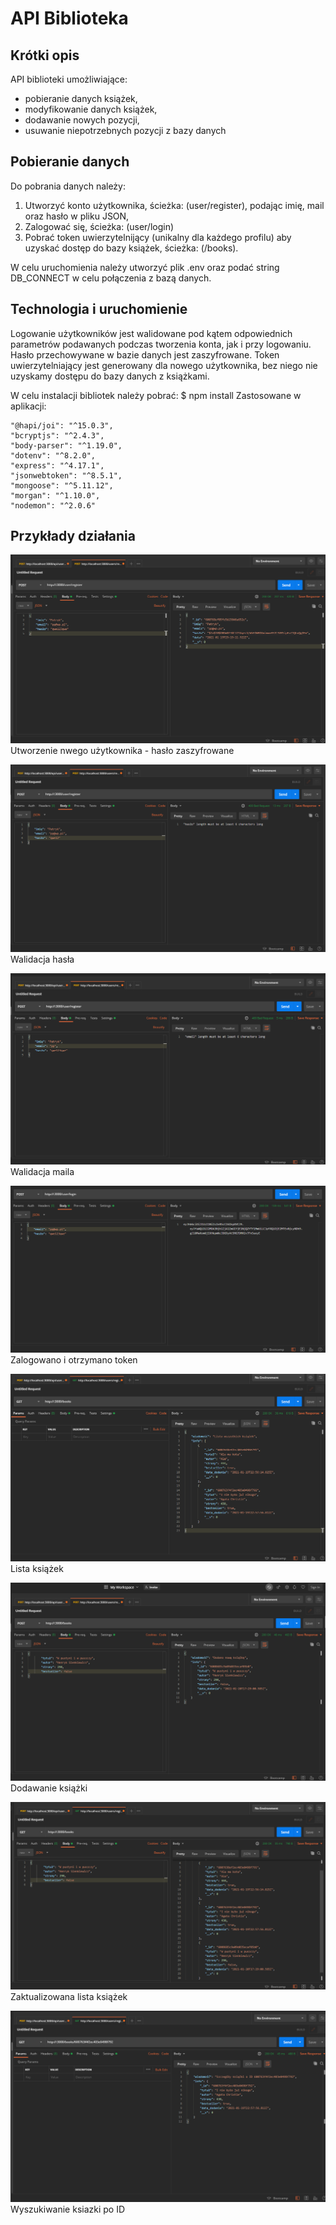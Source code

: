# API Biblioteka

## Krótki opis
API biblioteki umożliwiające:
<ul> 
  <li> pobieranie danych książek,
  <li> modyfikowanie danych książek,
  <li> dodawanie nowych pozycji,
  <li> usuwanie niepotrzebnych pozycji z bazy danych
</ul>

## Pobieranie danych
Do pobrania danych należy:
<ol>
  <li> Utworzyć konto użytkownika, ścieżka: (user/register), podając imię, mail oraz hasło w pliku JSON, 
  <li> Zalogować się, ścieżka: (user/login)
  <li> Pobrać token uwierzytelnijący (unikalny dla każdego profilu) aby uzyskać dostęp do bazy książek, ścieżka: (/books).
</ol>

W celu uruchomienia należy utworzyć plik .env oraz podać string DB_CONNECT w celu połączenia z bazą danych.

## Technologia i uruchomienie

Logowanie użytkowników jest walidowane pod kątem odpowiednich parametrów podawanych podczas tworzenia konta, jak i przy logowaniu. Hasło przechowywane w bazie danych jest zaszyfrowane. Token uwierzytelniający jest generowany dla nowego użytkownika, bez niego nie uzyskamy dostępu do bazy danych z książkami.

W celu instalacji bibliotek należy pobrać:
$ npm install
Zastosowane w aplikacji:

    "@hapi/joi": "^15.0.3",
    "bcryptjs": "^2.4.3",
    "body-parser": "^1.19.0",
    "dotenv": "^8.2.0",
    "express": "^4.17.1",
    "jsonwebtoken": "^8.5.1",
    "mongoose": "^5.11.12",
    "morgan": "^1.10.0", 
    "nodemon": "^2.0.6" 
    
## Przykłady działania
 ![Rejestracja](https://github.com/PatrykPawlowicz/API_bookstore/blob/main/screenshots/Zrzut%20ekranu%20(7).png)
 Utworzenie nwego użytkownika - hasło zaszyfrowane
 <br/>
 
 
 ![Rejestracja](https://github.com/PatrykPawlowicz/API_bookstore/blob/main/screenshots/Zrzut%20ekranu%20(8).png)
 Walidacja hasła
 <br/>
 
 
 ![Rejestracja](https://github.com/PatrykPawlowicz/API_bookstore/blob/main/screenshots/Zrzut%20ekranu%20(9).png)
 Walidacja maila
 <br/>
 
 
 ![Logowanie](https://github.com/PatrykPawlowicz/API_bookstore/blob/main/screenshots/Zrzut%20ekranu%20(15).png)
 Zalogowano i otrzymano token
 <br/>
 
 
 ![Lista książek](https://github.com/PatrykPawlowicz/API_bookstore/blob/main/screenshots/Zrzut%20ekranu%20(11).png)
 Lista książek
 <br/>
 
 
 ![Dodawanie książki](https://github.com/PatrykPawlowicz/API_bookstore/blob/main/screenshots/Zrzut%20ekranu%20(13).png)
 Dodawanie książki
 <br/>
 
 
 ![Zaktualizowana lista książek](https://github.com/PatrykPawlowicz/API_bookstore/blob/main/screenshots/Zrzut%20ekranu%20(14).png)
 Zaktualizowana lista książek
 <br/>
 
 
 ![Wyszukiwanie ksiązki po ID](https://github.com/PatrykPawlowicz/API_bookstore/blob/main/screenshots/Zrzut%20ekranu%20(12).png)
 Wyszukiwanie ksiazki po ID
 <br/>
